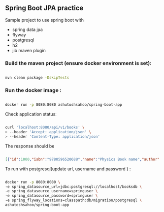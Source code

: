 ## Spring Boot JPA practice

Sample project to use spring boot with 
* spring data jpa
* flyway
* postgresql
* h2
* jib maven plugin

### Build the maven project (ensure docker environment is set):

```sh

mvn clean package -DskipTests

```

### Run the docker image :

```sh

docker run -p 8080:8080 ashutoshsahoo/spring-boot-app

```
Check application status:
```sh

curl 'localhost:8080/api/v1/books' \
> --header 'Accept: application/json' \
> --header 'Content-Type: application/json'

```
The response should be 

```json

[{"id":1000,"isbn":"9780596520688","name":"Physics Book name","author":"Ashutosh Sahoo"}]

```


To run with postgresql(update url, username and password ) :

```sh

docker run -p 8080:8080 \
-e spring_datasource_url=jdbc:postgresql://localhost/booksdb \
-e spring_datasource_username=springuser \
-e spring_datasource_password=springuser \
-e spring_flyway_locations=classpath:db/migration/postgresql \
ashutoshsahoo/spring-boot-app

```